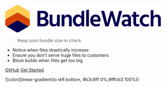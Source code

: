 <!-- _coverpage.md -->

![logo](_assets/logo-large.svg)

> Keep your bundle size in check

* Notice when files drastically increase
* Ensure you don't serve huge files to customers
* Block builds when files get too big

[GitHub](https://github.com/bundlewatch/bundlewatch)
[Get Started](#bundlewatch)

![color](linear-gradient(to left bottom, #b3c8ff 0%,#fffcb3 100%))
